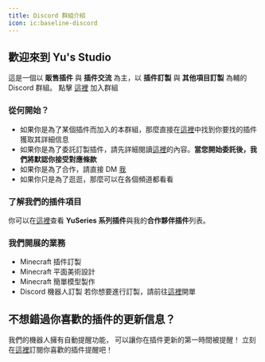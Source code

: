 ```yaml
---
title: Discord 群組介紹
icon: ic:baseline-discord
---
```


## 歡迎來到 Yu's Studio
這是一個以 **販售插件** 與 **插件交流** 為主，以 **插件訂製** 與 **其他項目訂製** 為輔的 Discord 群組。
點擊 [這裡](https://discord.com/invite/SzPBHGttaR) 加入群組

### 從何開始？
- 如果你是為了某個插件而加入的本群組，那麼直接在[這裡](https://discord.com/channels/1166519479379963924/1242560567563259956)中找到你要找的插件獲取其詳細信息
- 如果你是為了委託訂製插件，請先詳細閱讀[這裡](https://discord.com/channels/1166519479379963924/1318249452443664404)的內容。**當您開始委託後，我們將默認你接受對應條款**
- 如果你是為了合作，請直接 DM [我](https://discord.com/users/1092505635767205948)
- 如果你只是為了逛逛，那麼可以在各個頻道都看看

### 了解我們的插件項目
你可以在[這裡](https://discord.com/channels/1166519479379963924/1242560567563259956)查看 **YuSeries 系列插件**與我的**合作夥伴插件**列表。

### 我們開展的業務
- Minecraft 插件訂製
- Minecraft 平面美術設計
- Minecraft 簡單模型製作
- Discord 機器人訂製
若你想要進行訂製，請前往[這裡](https://discord.com/channels/1166519479379963924/1166856033134710804)開單

## 不想錯過你喜歡的插件的更新信息？
我們的機器人擁有自動提醒功能，
可以讓你在插件更新的第一時間被提醒！
立刻在[這裡](https://discord.com/channels/1166519479379963924/1308544858985861160/1308547964897067151)訂閱你喜歡的插件提醒吧！